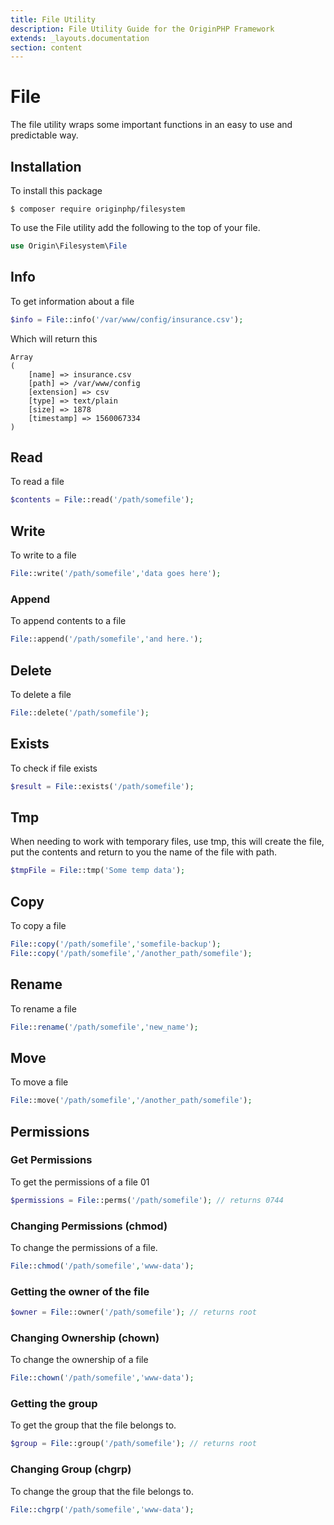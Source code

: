 ```yaml
---
title: File Utility
description: File Utility Guide for the OriginPHP Framework
extends: _layouts.documentation
section: content
---
```

# File

The file utility wraps some important functions in an easy to use and predictable way.

## Installation

To install this package

```linux
$ composer require originphp/filesystem
```

To use the File utility add the following to the top of your file.

```php
use Origin\Filesystem\File
```

## Info

To get information about a file

```php
$info = File::info('/var/www/config/insurance.csv');
```

Which will return this

```
Array
(
    [name] => insurance.csv
    [path] => /var/www/config
    [extension] => csv
    [type] => text/plain
    [size] => 1878
    [timestamp] => 1560067334
)
```

## Read

To read a file

```php
$contents = File::read('/path/somefile');
```

## Write

To write to a file


```php
File::write('/path/somefile','data goes here');
```

### Append

To append contents to a file

```php
File::append('/path/somefile','and here.');
```

## Delete

To delete a file

```php
File::delete('/path/somefile');
```

## Exists

To check if file exists

```php
$result = File::exists('/path/somefile');
```

## Tmp

When needing to work with temporary files, use tmp, this will create the file, put the contents and return to you the name of the file with path.

```php
$tmpFile = File::tmp('Some temp data');
```

## Copy

To copy a file

```php
File::copy('/path/somefile','somefile-backup');
File::copy('/path/somefile','/another_path/somefile');
```

## Rename

To rename a file

```php
File::rename('/path/somefile','new_name');
```

## Move

To move a file

```php
File::move('/path/somefile','/another_path/somefile');
```

## Permissions

### Get Permissions

To get the permissions of a file
01
```php
$permissions = File::perms('/path/somefile'); // returns 0744
```

### Changing Permissions (chmod)

To change the permissions of a file.

```php
File::chmod('/path/somefile','www-data');
```

### Getting the owner of the file

```php
$owner = File::owner('/path/somefile'); // returns root
```

### Changing Ownership (chown)

To change the ownership of a file

```php
File::chown('/path/somefile','www-data');
```

### Getting the group

To get the group that the file belongs to.

```php
$group = File::group('/path/somefile'); // returns root
```

### Changing Group (chgrp)

To change the group that the file belongs to.

```php
File::chgrp('/path/somefile','www-data');
```